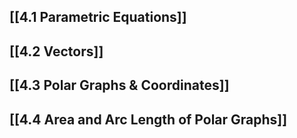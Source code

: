 ## [[4.1 Parametric Equations]]

## [[4.2 Vectors]]

## [[4.3 Polar Graphs & Coordinates]]

## [[4.4 Area and Arc Length of Polar Graphs]]

